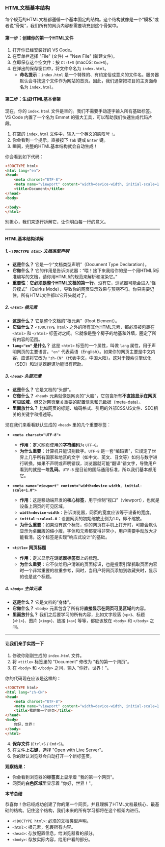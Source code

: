 ### **HTML文档基本结构**

每个规范的HTML文档都遵循一个基本固定的结构。这个结构就像是一个“模板”或者说“骨架”，我们所有的网页内容都需要填充到这个骨架中。

#### **第一步：创建你的第一个HTML文件**

1.  打开你已经安装好的 VS Code。
2.  在菜单栏选择 "File" (文件) -> "New File" (新建文件)。
3.  立即保存这个空文件：按 `Ctrl+S` (macOS: `Cmd+S`)。
4.  在弹出的保存窗口中，将文件命名为 `index.html`。
    *   **命名提示**：`index.html` 是一个特殊的、有约定俗成意义的文件名。服务器默认会寻找这个文件作为网站的首页。因此，我们通常把项目的主页面命名为 `index.html`。

#### **第二步：生成HTML基本骨架**

现在，你的 `index.html` 文件是空的。我们不需要手动逐字输入所有基础标签。VS Code 内置了一个名为 Emmet 的强大工具，可以帮助我们快速生成代码片段。

1.  在空的 `index.html` 文件中，输入一个英文的感叹号 `!`。
2.  你会看到一个提示，直接按下 `Tab` 键或 `Enter` 键。
3.  瞬间，完整的HTML基本结构就会自动生成！

你会看到如下代码：

```html
<!DOCTYPE html>
<html lang="en">
<head>
    <meta charset="UTF-8">
    <meta name="viewport" content="width=device-width, initial-scale=1.0">
    <title>Document</title>
</head>
<body>
    
</body>
</html>
```

别担心，我们来逐行拆解它，让你明白每一行的意义。

---

#### **HTML基本结构详解**

##### **1. `<!DOCTYPE html>` 文档类型声明**

*   **这是什么？** 它是一个“文档类型声明”（Document Type Declaration）。
*   **它做什么？** 它的作用是告诉浏览器：“喂！接下来我给你的是一个用HTML5标准编写的文档，请你用HTML5的规范来解析和渲染它。”
*   **重要性**：**它必须是整个HTML文档的第一行**。没有它，浏览器可能会进入“怪异模式”（Quirks Mode），导致你的网页显示效果与预期不符。你只需要记住，所有HTML文件都以它开头就对了。

##### **2. `<html>` 根元素**

*   **这是什么？** 它是整个文档的“根元素”（Root Element）。
*   **它做什么？** `<!DOCTYPE html>` 之外的所有其他HTML元素，都必须被包裹在 `<html>` 和 `</html>` 标签对之间。它就像是整个房子的地基和外墙，圈定了所有内容的范围。
*   **`lang="en"` 是什么？** 这是 `<html>` 标签的一个属性，叫做 `lang` 属性，用于声明网页的主要语言。`"en"` 代表英语（English）。如果你的网页主要是中文内容，应该将它改为 `"zh-CN"`（代表中文，中国大陆）。这对于搜索引擎优化（SEO）和浏览器翻译功能很有帮助。

##### **3. `<head>` 头部元素**

*   **这是什么？** 它是文档的“头部”。
*   **它做什么？** `<head>` 元素就像是网页的“大脑”，它包含所有**不直接显示在网页可见区域**，但又对网页至关重要的配置信息和元数据（meta-data）。
*   **里面放什么？** 比如网页的标题、编码格式、引用的外部CSS/JS文件、SEO相关的关键字和描述等。

现在我们来看看默认生成的 `<head>` 里的几个重要标签：

*   **`<meta charset="UTF-8">`**
    *   **作用**：定义网页使用的**字符编码**为 `UTF-8`。
    *   **为什么重要**：计算机只能识别数字。`UTF-8` 是一套“编码表”，它规定了世界上几乎所有国家和地区的文字（如中文、英文、日文等）如何与数字进行转换。如果不声明或声明错误，浏览器就可能“翻译”错文字，导致用户看到的就是一堆**乱码**。`UTF-8` 是目前的国际通用标准，所以我们基本都用它。

*   **`<meta name="viewport" content="width=device-width, initial-scale=1.0">`**
    *   **作用**：这是移动端开发的**核心标签**，用于控制“视口”（viewport），也就是设备上网页的可见区域。
    *   **`width=device-width`**：告诉浏览器，网页的宽度应该等于设备的宽度。
    *   **`initial-scale=1.0`**：设置网页的初始缩放比例为1.0，即不缩放。
    *   **为什么重要**：如果没有这个标签，你的网页在手机上打开时，可能会默认显示为桌面版的缩小版，字体和元素都变得非常小，用户需要手动放大才能看清。这个标签是实现“响应式设计”的基础。

*   **`<title>` 网页标题**
    *   **作用**：定义显示在**浏览器标签页**上的标题。
    *   **为什么重要**：它不仅给用户清晰的页面标识，也是搜索引擎抓取页面内容时一个非常重要的权重参考，同时，当用户将网页添加到收藏夹时，显示的也是这个标题。

##### **4. `<body>` 主体元素**

*   **这是什么？** 它是文档的“身体”。
*   **它做什么？** `<body>` 元素包含了所有将**直接显示在网页可见区域**的内容。
*   **里面放什么？** 我们之后要学习的所有内容，比如文字段落 (`<p>`)、标题 (`<h1>`)、图片 (`<img>`)、链接 (`<a>`) 等等，都应该放在 `<body>` 和 `</body>` 之间。

---

#### **让我们亲手实践一下**

1.  修改你刚刚生成的 `index.html` 文件。
2.  将 `<title>` 标签里的 "Document" 修改为 "我的第一个网页"。
3.  在 `<body>` 和 `</body>` 之间，输入 "你好，世界！"。

你的代码现在应该是这样的：

```html
<!DOCTYPE html>
<html lang="zh-CN">
<head>
    <meta charset="UTF-8">
    <meta name="viewport" content="width=device-width, initial-scale=1.0">
    <title>我的第一个网页</title>
</head>
<body>
    你好，世界！
</body>
</html>
```

4.  **保存文件** (`Ctrl+S` / `Cmd+S`)。
5.  在文件上**右键**，选择 "Open with Live Server"。
6.  你的默认浏览器会自动打开一个新标签页。

**观察结果：**

*   你会看到浏览器的**标签页**上显示着 "我的第一个网页"。
*   网页的**白色区域**里显示着 "你好，世界！"。



**本节总结**

恭喜你！你已经成功创建了你的第一个网页，并且理解了HTML文档最核心、最基础的结构。记住这个结构，我们未来的所有学习都将在这个框架内进行。

*   `<!DOCTYPE html>`: 必须的文档类型声明。
*   `<html>`: 根元素，包裹所有内容。
*   `<head>`: 存放配置信息，给浏览器看的部分。
*   `<body>`: 存放实际内容，给用户看的部分。

